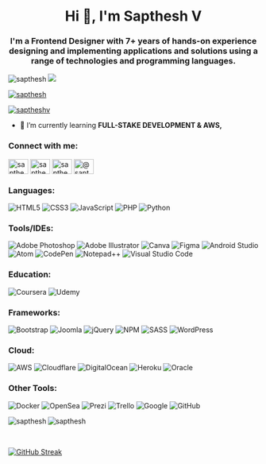 <h1 align="center">Hi 👋, I'm Sapthesh V</h1>
<h3 align="center">I'm a Frontend Designer with 7+ years of hands-on experience designing and implementing applications and solutions using a range of technologies and programming languages.</h3>


<p align="left"> <img src="https://komarev.com/ghpvc/?username=sapthesh&label=Profile%20views&color=0e75b6&style=flat" alt="sapthesh" />  
  <img src="https://img.shields.io/badge/dynamic/json?color=brightgreen&label=followers&query=followers&url=https://api.github.com/users/sapthesh" /> </p>

<p align="left"> <a href="https://github.com/sapthesh"><img src="https://github-profile-trophy.vercel.app/?username=sapthesh&theme=darkhub&column=-1&margin-w=10&no-bg=true" alt="sapthesh" /></a> </p>

<p align="left"> <a href="https://twitter.com/saptheshv" target="blank"><img src="https://img.shields.io/twitter/follow/saptheshv?logo=twitter&style=for-the-badge" alt="saptheshv" /></a> </p>

- 🌱 I’m currently learning **FULL-STAKE DEVELOPMENT & AWS,**

<h3 align="left">Connect with me:</h3>
<p align="left">
<a href="https://codepen.io/sapthesh" target="blank"><img align="center" src="https://raw.githubusercontent.com/rahuldkjain/github-profile-readme-generator/master/src/images/icons/Social/codepen.svg" alt="sapthesh" height="30" width="40" /></a>
<a href="https://dev.to/sapthesh" target="blank"><img align="center" src="https://raw.githubusercontent.com/rahuldkjain/github-profile-readme-generator/master/src/images/icons/Social/devto.svg" alt="sapthesh" height="30" width="40" /></a>
<a href="https://dribbble.com/sapthesh" target="blank"><img align="center" src="https://raw.githubusercontent.com/rahuldkjain/github-profile-readme-generator/master/src/images/icons/Social/dribbble.svg" alt="sapthesh" height="30" width="40" /></a>
<a href="https://medium.com/@sapthesh" target="blank"><img align="center" src="https://raw.githubusercontent.com/rahuldkjain/github-profile-readme-generator/master/src/images/icons/Social/medium.svg" alt="@sapthesh" height="30" width="40" /></a>
</p>


<h3 align="left">Languages:</h3>

![HTML5](https://img.shields.io/badge/html5-%23E34F26.svg?style=for-the-badge&logo=html5&logoColor=white)
![CSS3](https://img.shields.io/badge/css3-%231572B6.svg?style=for-the-badge&logo=css3&logoColor=white)
![JavaScript](https://img.shields.io/badge/javascript-%23323330.svg?style=for-the-badge&logo=javascript&logoColor=%23F7DF1E)
![PHP](https://img.shields.io/badge/php-%23777BB4.svg?style=for-the-badge&logo=php&logoColor=white)
![Python](https://img.shields.io/badge/python-3670A0?style=for-the-badge&logo=python&logoColor=ffdd54)

<h3 align="left">Tools/IDEs:</h3>

![Adobe Photoshop](https://img.shields.io/badge/adobe%20photoshop-%2331A8FF.svg?style=for-the-badge&logo=adobe%20photoshop&logoColor=white)
![Adobe Illustrator](https://img.shields.io/badge/adobe%20illustrator-%23FF9A00.svg?style=for-the-badge&logo=adobe%20illustrator&logoColor=white) 
![Canva](https://img.shields.io/badge/Canva-%2300C4CC.svg?style=for-the-badge&logo=Canva&logoColor=white)
![Figma](https://img.shields.io/badge/figma-%23F24E1E.svg?style=for-the-badge&logo=figma&logoColor=white)
![Android Studio](https://img.shields.io/badge/Android%20Studio-3DDC84.svg?style=for-the-badge&logo=android-studio&logoColor=white)
![Atom](https://img.shields.io/badge/Atom-%2366595C.svg?style=for-the-badge&logo=atom&logoColor=white)
![CodePen](https://img.shields.io/badge/CodePen-white?style=for-the-badge&logo=codepen&logoColor=black)
![Notepad++](https://img.shields.io/badge/Notepad++-90E59A.svg?style=for-the-badge&logo=notepad%2b%2b&logoColor=black)
![Visual Studio Code](https://img.shields.io/badge/Visual%20Studio%20Code-0078d7.svg?style=for-the-badge&logo=visual-studio-code&logoColor=white)

<h3 align="left">Education:</h3>

![Coursera](https://img.shields.io/badge/Coursera-%230056D2.svg?style=for-the-badge&logo=Coursera&logoColor=white)
![Udemy](https://img.shields.io/badge/Udemy-A435F0?style=for-the-badge&logo=Udemy&logoColor=white)

<h3 align="left">Frameworks:</h3>

![Bootstrap](https://img.shields.io/badge/bootstrap-%23563D7C.svg?style=for-the-badge&logo=bootstrap&logoColor=white)
![Joomla](https://img.shields.io/badge/joomla-%235091CD.svg?style=for-the-badge&logo=joomla&logoColor=white)
![jQuery](https://img.shields.io/badge/jquery-%230769AD.svg?style=for-the-badge&logo=jquery&logoColor=white)
![NPM](https://img.shields.io/badge/NPM-%23000000.svg?style=for-the-badge&logo=npm&logoColor=white)
![SASS](https://img.shields.io/badge/SASS-hotpink.svg?style=for-the-badge&logo=SASS&logoColor=white)
![WordPress](https://img.shields.io/badge/WordPress-%23117AC9.svg?style=for-the-badge&logo=WordPress&logoColor=white)

<h3 align="left">Cloud:</h3>

![AWS](https://img.shields.io/badge/AWS-%23FF9900.svg?style=for-the-badge&logo=amazon-aws&logoColor=white)
![Cloudflare](https://img.shields.io/badge/Cloudflare-F38020?style=for-the-badge&logo=Cloudflare&logoColor=white)
![DigitalOcean](https://img.shields.io/badge/DigitalOcean-%230167ff.svg?style=for-the-badge&logo=digitalOcean&logoColor=white)
![Heroku](https://img.shields.io/badge/heroku-%23430098.svg?style=for-the-badge&logo=heroku&logoColor=white)
![Oracle](https://img.shields.io/badge/Oracle-F80000?style=for-the-badge&logo=oracle&logoColor=white)

<h3 align="left">Other Tools:</h3>

![Docker](https://img.shields.io/badge/docker-%230db7ed.svg?style=for-the-badge&logo=docker&logoColor=white)
![OpenSea](https://img.shields.io/badge/OpenSea-%232081E2.svg?style=for-the-badge&logo=opensea&logoColor=white)
![Prezi](https://img.shields.io/badge/Prezi-%23000000.svg?style=for-the-badge&logo=Prezi&logoColor=white)
![Trello](https://img.shields.io/badge/Trello-%23026AA7.svg?style=for-the-badge&logo=Trello&logoColor=white)
![Google](https://img.shields.io/badge/google-4285F4?style=for-the-badge&logo=google&logoColor=white)
![GitHub](https://img.shields.io/badge/github-%23121011.svg?style=for-the-badge&logo=github&logoColor=white)


<p><img align="left" src="https://github-readme-stats.vercel.app/api?username=sapthesh&show_icons=true&locale=en" alt="sapthesh" /></p>
<p><img src="https://github-readme-stats.vercel.app/api/top-langs?username=sapthesh&show_icons=true&locale=en&layout=compact" alt="sapthesh" /></p>

<p>&nbsp;</p>

[![GitHub Streak](https://streak-stats.demolab.com?user=sapthesh&theme=dark&short_numbers=true&date_format=j%20M%5B%20Y%5D)](https://git.io/streak-stats)

